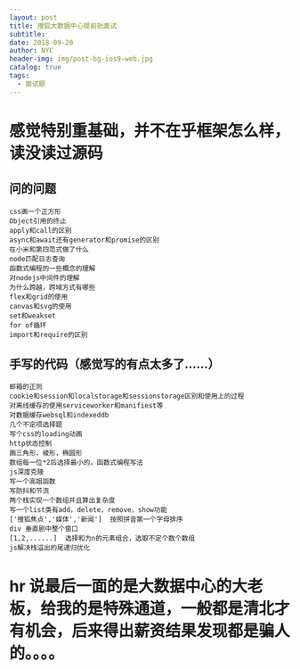 ```yaml
---
layout: post
title: 搜狐大数据中心提前批面试
subtitle:
date: 2018-09-20
author: NYC
header-img: img/post-bg-ios9-web.jpg
catalog: true
tags:
  - 面试题
---
```


# 感觉特别重基础，并不在乎框架怎么样，读没读过源码

## 问的问题

    css画一个正方形
    Object引用的终止
    apply和call的区别
    async和await还有generator和promise的区别
    在小米和第四范式做了什么
    node匹配日志查询
    函数式编程的一些概念的理解
    对nodejs中间件的理解
    为什么跨越，跨域方式有哪些
    flex和grid的使用
    canvas和svg的使用
    set和weakset
    for of循环
    import和require的区别

## 手写的代码（感觉写的有点太多了......）

    邮箱的正则
    cookie和session和localstorage和sessionstorage区别和使用上的过程
    对离线缓存的使用serviceworker和manifiest等
    对数据缓存websql和indexeddb
    几个不定项选择题
    写个css的loading动画
    http状态控制
    画三角形，棱形，椭圆形
    数组每一位*2后选择最小的，函数式编程写法
    js深度克隆
    写一个高姐函数
    写防抖和节流
    两个栈实现一个数组并且算出复杂度
    写一个list类有add，delete，remove，show功能
    ['搜狐焦点','媒体','新闻']  按照拼音第一个字母排序
    div 垂直剧中整个窗口
    [1,2,......]  选择和为n的元素组合，选取不定个数个数组
    js解决栈溢出的尾递归优化

# hr 说最后一面的是大数据中心的大老板，给我的是特殊通道，一般都是清北才有机会，后来得出薪资结果发现都是骗人的。。。。

